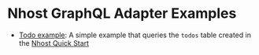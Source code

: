 # Nhost GraphQL Adapter Examples

* [Todo example](https://github.com/nhost/nhost-dart/blob/main/packages/nhost_graphql_adapter/example/lib/todo_example.dart): A simple example that queries the `todos` table created in the [Nhost Quick Start](https://docs.nhost.io/quick-start)
